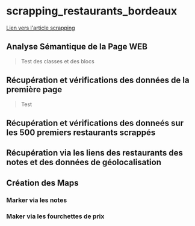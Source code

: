 # scrapping_restaurants_bordeaux
<a href="https://portfolio.kevinlamarque.fr/blog/27/" target="_blank"> Lien vers l'article scrapping </a>
## Analyse Sémantique de la Page WEB 

> Test des classes et des blocs 


## Récupération et vérifications des données de la première page 

> Test 

## Récupération et vérifications des donneés sur les 500 premiers restaurants scrappés

## Récupération via les liens des restaurants des notes et des données de géolocalisation 

## Création des Maps
### Marker via les notes 
### Maker via les fourchettes de prix
